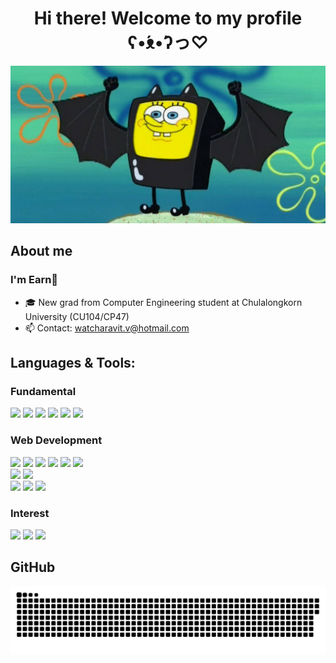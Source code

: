 <h1 align="center">Hi there! Welcome to my profile ʕ•́ᴥ•̀ʔっ♡ </h1>
<p align="center">
  <img src="img/spongebob.jpg" width="512" title="spongebob" />
</p>

## About me
### I'm Earn👋
- 🎓 New grad from Computer Engineering student at Chulalongkorn University (CU104/CP47)
- 📫 Contact: watcharavit.v@hotmail.com


## Languages & Tools:

### Fundamental
<p>
  <img src="https://img.shields.io/badge/Python-3776AB?logo=Python&logoColor=white&style=flat-square" />
  <img src="https://img.shields.io/badge/Java-C01818?logo=Java&logoColor=white&style=flat-square" />
  <img src="https://img.shields.io/badge/C++-00599C?logo=cplusplus&logoColor=white&style=flat-square" />
  <img src="https://img.shields.io/badge/GitHub-181717?logo=GitHub&logoColor=white&style=flat-square" />
  <img src="https://img.shields.io/badge/Visual Studio Code-007ACC?logo=Visual+Studio+Code&logoColor=white&style=flat-square" />
  <img src="https://img.shields.io/badge/Docker-007ACC?logo=Docker&logoColor=white&style=flat-square" />
</p>

### Web Development
<p>
  <img src="https://img.shields.io/badge/HTML-E34F26?logo=HTML5&logoColor=white&style=flat-square" />
  <img src="https://img.shields.io/badge/CSS-1572B6?logo=CSS3&logoColor=white&style=flat-square" />
  <img src="https://img.shields.io/badge/JavaScript-F7DF1E?logo=JavaScript&logoColor=white&style=flat-square" />
  <img src="https://img.shields.io/badge/typescript-%23007ACC?logo=typescript&logoColor=white&style=flat-square" />
  <img src="https://img.shields.io/badge/React-61DAFB?logo=react&logoColor=white&style=flat-square" />
  <img src="https://img.shields.io/badge/next.js-000000?logo=nextdotjs&logoColor=white&style=flat-square" /><br/>
  <img src="https://img.shields.io/badge/Node.js-339933?logo=Node.js&logoColor=white&style=flat-square" />
  <img src="https://img.shields.io/badge/Express-000000?logo=Express&logoColor=white&style=flat-square" /><br/>
  <img src="https://img.shields.io/badge/MongoDB-47A248?logo=MongoDB&logoColor=white&style=flat-square" />
  <img src="https://img.shields.io/badge/MySQL-4479A1?logo=MySQL&logoColor=white&style=flat-square" />
  <img src="https://img.shields.io/badge/Figma-F24E1E?logo=Figma&logoColor=white&style=flat-square" />
</p>

### Interest
<p>
  <img src="https://img.shields.io/badge/AWS-FF9900?logo=Amazon&logoColor=white&style=flat-square" />
  <img src="https://img.shields.io/badge/Assembly-blue?logo=assemblyscript&logoColor=white&style=flat-square" />
  <img src="https://img.shields.io/badge/Solidity-000000?logo=solidity&logoColor=white&style=flat-square" />
</p>

## GitHub
<picture>
  <source media="(prefers-color-scheme: dark)" srcset="https://raw.githubusercontent.com/Watcharavit/Watcharavit/output/github-contribution-grid-snake-dark.svg">
  <source media="(prefers-color-scheme: light)" srcset="https://raw.githubusercontent.com/Watcharavit/Watcharavit/output/github-contribution-grid-snake.svg">
  <img alt="github contribution grid snake animation" src="https://raw.githubusercontent.com/Watcharavit/Watcharavit/output/github-contribution-grid-snake.svg">
</picture>

<!--
**Watcharavit/Watcharavit** is a ✨ _special_ ✨ repository because its `README.md` (this file) appears on your GitHub profile.
-->
